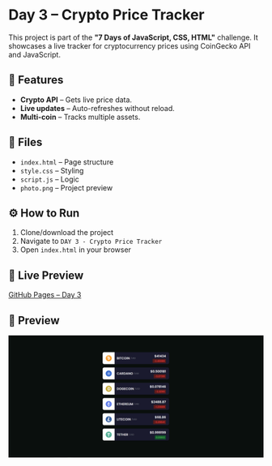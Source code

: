 # Day 3 – Crypto Price Tracker

This project is part of the **"7 Days of JavaScript, CSS, HTML"** challenge. It showcases a live tracker for cryptocurrency prices using CoinGecko API and JavaScript.

## 🚀 Features

- **Crypto API** – Gets live price data.
- **Live updates** – Auto-refreshes without reload.
- **Multi-coin** – Tracks multiple assets.

## 📂 Files

- `index.html` – Page structure  
- `style.css` – Styling  
- `script.js` – Logic  
- `photo.png` – Project preview

## ⚙️ How to Run

1. Clone/download the project  
2. Navigate to `DAY 3 - Crypto Price Tracker`  
3. Open `index.html` in your browser  

## 🔗 Live Preview

[GitHub Pages – Day 3](https://whereismytime.github.io/7-Days-of-JavaScript-CSS-HTML/DAY%203%20-%20%20Crypto%20Price/)

## 📸 Preview

![Preview](photo.png)
